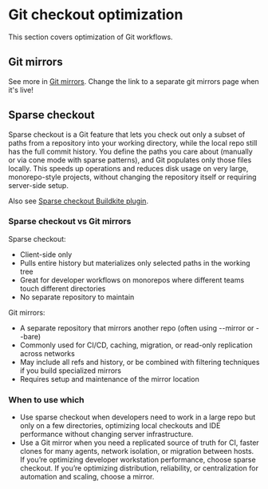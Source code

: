 # Git checkout optimization

This section covers optimization of Git workflows.

## Git mirrors

See more in [Git mirrors](/docs/agent/v3). Change the link to a separate git mirrors page when it's live!

## Sparse checkout

Sparse checkout is a Git feature that lets you check out only a subset of paths from a repository into your working directory, while the local repo still has the full commit history. You define the paths you care about (manually or via cone mode with sparse patterns), and Git populates only those files locally. This speeds up operations and reduces disk usage on very large, monorepo-style projects, without changing the repository itself or requiring server-side setup.

Also see [Sparse checkout Buildkite plugin](https://buildkite.com/resources/plugins/buildkite-plugins/sparse-checkout-buildkite-plugin/).

### Sparse checkout vs Git mirrors

Sparse checkout:

- Client-side only
- Pulls entire history but materializes only selected paths in the working tree
- Great for developer workflows on monorepos where different teams touch different directories
- No separate repository to maintain

Git mirrors:

- A separate repository that mirrors another repo (often using --mirror or --bare)
- Commonly used for CI/CD, caching, migration, or read-only replication across networks
- May include all refs and history, or be combined with filtering techniques if you build specialized mirrors
- Requires setup and maintenance of the mirror location

### When to use which

- Use sparse checkout when developers need to work in a large repo but only on a few directories, optimizing local checkouts and IDE performance without changing server infrastructure.
- Use a Git mirror when you need a replicated source of truth for CI, faster clones for many agents, network isolation, or migration between hosts. If you’re optimizing developer workstation performance, choose sparse checkout. If you’re optimizing distribution, reliability, or centralization for automation and scaling, choose a mirror.
